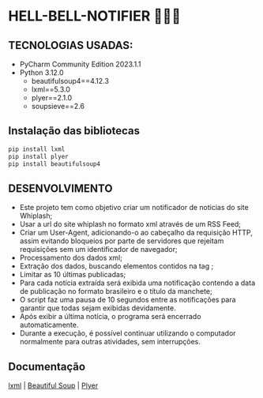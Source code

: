 # HELL-BELL-NOTIFIER 🎸🐍🔔

## TECNOLOGIAS USADAS:
- PyCharm Community Edition 2023.1.1
- Python 3.12.0
  - beautifulsoup4==4.12.3
  - lxml==5.3.0
  - plyer==2.1.0
  - soupsieve==2.6
 
## Instalação das bibliotecas
```bash
pip install lxml
pip install plyer
pip install beautifulsoup4
```

## DESENVOLVIMENTO
- Este projeto tem como objetivo criar um notificador de noticias do site Whiplash;
- Usar a url do site whiplash no formato xml através de um RSS Feed;
- Criar um User-Agent, adicionando-o ao cabeçalho da requisição HTTP, assim evitando bloqueios por parte de servidores que rejeitam requisições sem um identificador de navegador;
- Processamento dos dados xml;
- Extração dos dados, buscando elementos contidos na tag <item>;
- Limitar as 10 últimas publicadas;
- Para cada notícia extraída será exibida uma notificação contendo a data de publicação no formato brasileiro e o título da manchete;
- O script faz uma pausa de 10 segundos entre as notificações para garantir que todas sejam exibidas devidamente.
- Após exibir a última notícia, o programa será encerrado automaticamente. 
- Durante a execução, é possível continuar utilizando o computador normalmente para outras atividades, sem interrupções.

## Documentação
[lxml](https://lxml.de/) | [Beautiful Soup](https://beautiful-soup-4.readthedocs.io/en/latest/) | [Plyer](https://plyer.readthedocs.io/en/latest/#)
